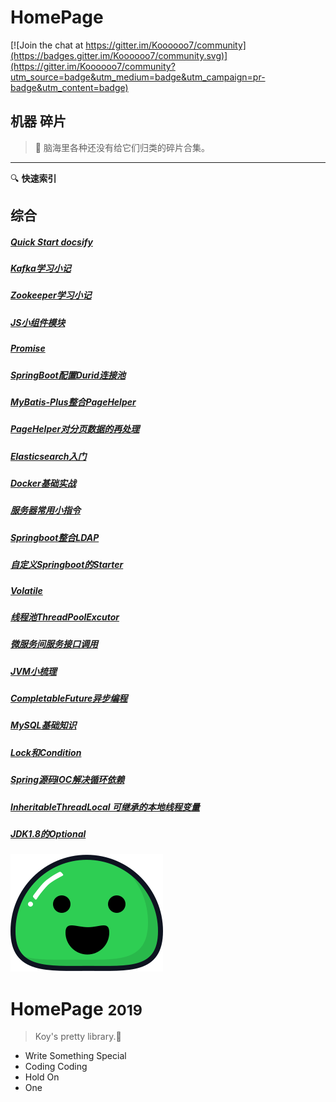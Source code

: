 # HomePage

[![Join the chat at https://gitter.im/Koooooo7/community](https://badges.gitter.im/Koooooo7/community.svg)](https://gitter.im/Koooooo7/community?utm_source=badge&utm_medium=badge&utm_campaign=pr-badge&utm_content=badge)


<!-- for github search text -->
## 机器 碎片

> :wrench: 脑海里各种还没有给它们归类的碎片合集。 
-----
:mag: **快速索引**
## 综合

##### [Quick Start docsify](https://koooooo.ko8e24.top/#/patch/docs/Quick-Start-docsify.md)
##### [Kafka学习小记](https://koooooo.ko8e24.top/#/patch/docs/Kafka学习小记.md)
##### [Zookeeper学习小记](https://koooooo.ko8e24.top/#/patch/docs/Zookeeper学习小记.md)
##### [JS小组件模块](https://koooooo.ko8e24.top/#/patch/docs/JS小组件模块.md)
##### [Promise](https://koooooo.ko8e24.top/#/patch/docs/Promise.md)
##### [SpringBoot配置Durid连接池](https://koooooo.ko8e24.top/#/patch/docs/SpringBoot配置Durid连接池.md)
##### [MyBatis-Plus整合PageHelper](https://koooooo.ko8e24.top/#/patch/docs/MyBatis-Plus整合PageHelper.md) 
##### [PageHelper对分页数据的再处理](https://koooooo.ko8e24.top/#/patch/docs/PageHelper对分页数据的再处理.md)
##### [Elasticsearch入门](https://koooooo.ko8e24.top/#/patch/docs/Elasticsearch入门.md)
##### [Docker基础实战](https://koooooo.ko8e24.top/#/patch/docs/Docker基础实战.md)
##### [服务器常用小指令](https://koooooo.ko8e24.top/#/patch/docs/服务器常用小指令.md)
##### [Springboot整合LDAP](https://koooooo.ko8e24.top/#/patch/docs/Springboot整合LDAP.md)
##### [自定义Springboot的Starter](https://koooooo.ko8e24.top/#/patch/docs/自定义Springboot的Starter.md)
##### [Volatile](https://koooooo.ko8e24.top/#/patch/docs/Volatile.md)
##### [线程池ThreadPoolExcutor](https://koooooo.ko8e24.top/#/patch/docs/线程池ThreadPoolExcutor.md)
##### [微服务间服务接口调用](https://koooooo.ko8e24.top/#/patch/docs/微服务间服务接口调用.md)
##### [JVM小梳理](https://koooooo.ko8e24.top/#/patch/docs/JVM小梳理.md)
##### [CompletableFuture异步编程](https://koooooo.ko8e24.top/#/patch/docs/CompletableFuture异步编程.md)
##### [MySQL基础知识](https://koooooo.ko8e24.top/#/patch/docs/MySQL基础知识.md)
##### [Lock和Condition](https://koooooo.ko8e24.top/#/patch/docs/Lock和Condition.md)
##### [Spring源码IOC解决循环依赖](https://koooooo.ko8e24.top/#/patch/docs/Spring源码IOC解决循环依赖.md)
##### [InheritableThreadLocal 可继承的本地线程变量](https://koooooo.ko8e24.top/#/patch/docs/InheritableThreadLocal.md)
##### [JDK1.8的Optional](/patch/docs/JDK1.8的Optional.md)


<!-- cover -->
![logo](docs/_media/icon.svg)

# HomePage <small>2019</small>

> Koy's  pretty  library.:rainbow:

- Write Something Special
- Coding Coding 
- Hold On
- One
